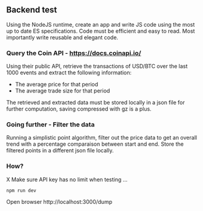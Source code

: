 ## Backend test
Using the NodeJS runtime, create an app and write JS code using the most up to date ES specifications.
Code must be efficient and easy to read. Most importantly write reusable and elegant code.

### Query the Coin API - https://docs.coinapi.io/
Using their public API, retrieve the transactions of USD/BTC over the last 1000 events and extract the following information:
  - The average price for that period
  - The average trade size for that period

The retrieved and extracted data must be stored locally in a json file for further computation, saving compressed with gz is a plus.

### Going further - Filter the data
Running a simplistic point algorithm, filter out the price data to get an overall trend with a percentage comparaison between start and end.
Store the filtered points in a different json file locally.

### How?
X Make sure API key has no limit when testing ...
```
npm run dev
```
Open browser http://localhost:3000/dump